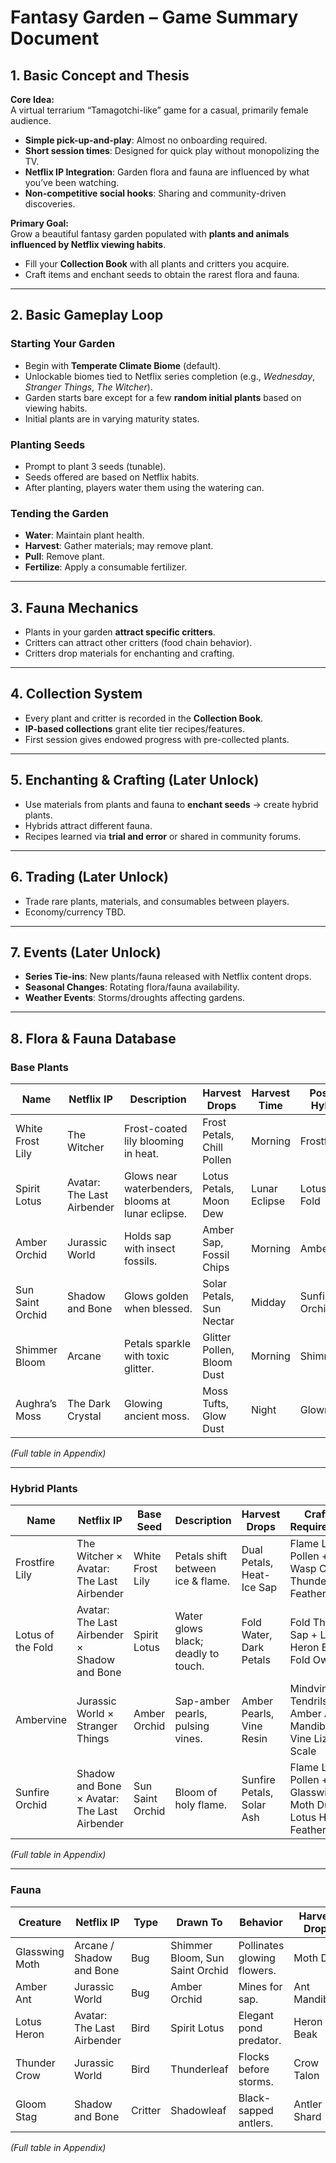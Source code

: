 # Fantasy Garden – Game Summary Document

## 1. Basic Concept and Thesis
**Core Idea:**  
A virtual terrarium “Tamagotchi-like” game for a casual, primarily female audience.  

- **Simple pick-up-and-play**: Almost no onboarding required.  
- **Short session times**: Designed for quick play without monopolizing the TV.  
- **Netflix IP Integration**: Garden flora and fauna are influenced by what you’ve been watching.  
- **Non-competitive social hooks**: Sharing and community-driven discoveries.  

**Primary Goal:**  
Grow a beautiful fantasy garden populated with **plants and animals influenced by Netflix viewing habits**.  

- Fill your **Collection Book** with all plants and critters you acquire.  
- Craft items and enchant seeds to obtain the rarest flora and fauna.

---

## 2. Basic Gameplay Loop

### Starting Your Garden
- Begin with **Temperate Climate Biome** (default).  
- Unlockable biomes tied to Netflix series completion (e.g., *Wednesday*, *Stranger Things*, *The Witcher*).  
- Garden starts bare except for a few **random initial plants** based on viewing habits.  
- Initial plants are in varying maturity states.

### Planting Seeds
- Prompt to plant 3 seeds (tunable).  
- Seeds offered are based on Netflix habits.  
- After planting, players water them using the watering can.

### Tending the Garden
- **Water**: Maintain plant health.  
- **Harvest**: Gather materials; may remove plant.  
- **Pull**: Remove plant.  
- **Fertilize**: Apply a consumable fertilizer.

---

## 3. Fauna Mechanics
- Plants in your garden **attract specific critters**.  
- Critters can attract other critters (food chain behavior).  
- Critters drop materials for enchanting and crafting.

---

## 4. Collection System
- Every plant and critter is recorded in the **Collection Book**.  
- **IP-based collections** grant elite tier recipes/features.  
- First session gives endowed progress with pre-collected plants.

---

## 5. Enchanting & Crafting (Later Unlock)
- Use materials from plants and fauna to **enchant seeds** → create hybrid plants.  
- Hybrids attract different fauna.  
- Recipes learned via **trial and error** or shared in community forums.

---

## 6. Trading (Later Unlock)
- Trade rare plants, materials, and consumables between players.  
- Economy/currency TBD.

---

## 7. Events (Later Unlock)
- **Series Tie-ins**: New plants/fauna released with Netflix content drops.  
- **Seasonal Changes**: Rotating flora/fauna availability.  
- **Weather Events**: Storms/droughts affecting gardens.

---

## 8. Flora & Fauna Database

### Base Plants
| Name | Netflix IP | Description | Harvest Drops | Harvest Time | Possible Hybrids |
|------|------------|-------------|---------------|--------------|------------------|
| White Frost Lily | The Witcher | Frost-coated lily blooming in heat. | Frost Petals, Chill Pollen | Morning | Frostfire Lily |
| Spirit Lotus | Avatar: The Last Airbender | Glows near waterbenders, blooms at lunar eclipse. | Lotus Petals, Moon Dew | Lunar Eclipse | Lotus of the Fold |
| Amber Orchid | Jurassic World | Holds sap with insect fossils. | Amber Sap, Fossil Chips | Morning | Ambervine |
| Sun Saint Orchid | Shadow and Bone | Glows golden when blessed. | Solar Petals, Sun Nectar | Midday | Sunfire Orchid |
| Shimmer Bloom | Arcane | Petals sparkle with toxic glitter. | Glitter Pollen, Bloom Dust | Morning | Shimmerleaf |
| Aughra’s Moss | The Dark Crystal | Glowing ancient moss. | Moss Tufts, Glow Dust | Night | Glowroot |

*(Full table in Appendix)*

---

### Hybrid Plants
| Name | Netflix IP | Base Seed | Description | Harvest Drops | Crafting Requirements |
|------|------------|-----------|-------------|---------------|-----------------------|
| Frostfire Lily | The Witcher × Avatar: The Last Airbender | White Frost Lily | Petals shift between ice & flame. | Dual Petals, Heat-Ice Sap | Flame Lily Pollen + Frost Wasp Chitin + Thunder Crow Feather |
| Lotus of the Fold | Avatar: The Last Airbender × Shadow and Bone | Spirit Lotus | Water glows black; deadly to touch. | Fold Water, Dark Petals | Fold Thistle Sap + Lotus Heron Beak + Fold Owl Eye |
| Ambervine | Jurassic World × Stranger Things | Amber Orchid | Sap-amber pearls, pulsing vines. | Amber Pearls, Vine Resin | Mindvine Tendrils + Amber Ant Mandibles + Vine Lizard Scale |
| Sunfire Orchid | Shadow and Bone × Avatar: The Last Airbender | Sun Saint Orchid | Bloom of holy flame. | Sunfire Petals, Solar Ash | Flame Lily Pollen + Glasswing Moth Dust + Lotus Heron Feather |

*(Full table in Appendix)*

---

### Fauna
| Creature | Netflix IP | Type | Drawn To | Behavior | Harvest Drops |
|----------|------------|------|----------|----------|---------------|
| Glasswing Moth | Arcane / Shadow and Bone | Bug | Shimmer Bloom, Sun Saint Orchid | Pollinates glowing flowers. | Moth Dust |
| Amber Ant | Jurassic World | Bug | Amber Orchid | Mines for sap. | Ant Mandibles |
| Lotus Heron | Avatar: The Last Airbender | Bird | Spirit Lotus | Elegant pond predator. | Heron Beak |
| Thunder Crow | Jurassic World | Bird | Thunderleaf | Flocks before storms. | Crow Talon |
| Gloom Stag | Shadow and Bone | Critter | Shadowleaf | Black-sapped antlers. | Antler Shard |

*(Full table in Appendix)*

